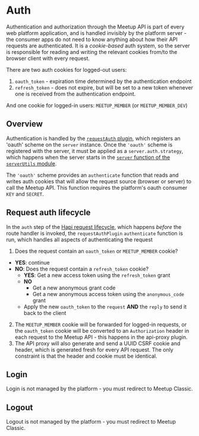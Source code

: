 # Auth

Authentication and authorization through the Meetup API is part of every web
platform application, and is handled invisibly by the platform server - the
consumer apps do not need to know anything about how their API requests are
authenticated. It is a _cookie-based_ auth system, so the server is responsible
for reading and writing the relevant cookies from/to the browser client with
every request.

There are two auth cookies for logged-out users:

1. `oauth_token` - expiration time determined by the authentication endpoint
2. `refresh_token` - does not expire, but will be set to a new token whenever
one is received from the authentication endpoint.

And one cookie for logged-in users: `MEETUP_MEMBER` (or `MEETUP_MEMBER_DEV`)

## Overview

Authentication is handled by the [`requestAuth` plugin](../plugins/requestAuthPlugin.js),
which registers an 'oauth' scheme on the `server` instance. Once the `'oauth'`
scheme is registered with the server, it must be applied as a `server.auth.strategy`,
which happens when the server starts in the
[`server` function of the `serverUtils` module](../util/serverUtils.js).

The `'oauth'` scheme provides an `authenticate` function that reads
and writes auth cookies that will allow the request source (browser or server)
to call the Meetup API. This function requires the platform's oauth consumer
`KEY` and `SECRET`.

## Request auth lifecycle

In the `auth` step of the [Hapi request lifecycle](http://hapijs.com/api#request-lifecycle),
which happens _before_ the route handler is invoked, the `requestAuthPlugin`
`authenticate` function is run, which handles all aspects of authenticating the request

1. Does the request contain an `oauth_token` or `MEETUP_MEMBER` cookie?
  - **YES**: continue
  - **NO**: Does the request contain a `refresh_token` cookie?
    - **YES**: Get a new access token using the `refresh_token` grant
    - **NO**
      - Get a new anonymous grant code
      - Get a new anonymous access token using the `anonymous_code` grant
    - Apply the new `oauth_token` to the `request` **AND** the `reply` to send
      it back to the client
2. The `MEETUP_MEMBER` cookie will be forwarded for logged-in requests, or the
`oauth_token` cookie will be converted to an `Authorization` header
in each request to the Meetup API - this happens in the api-proxy plugin.
3. The API proxy will also generate and send a UUID CSRF cookie and header,
which is generated fresh for every API request. The only constraint is that the
header and cookie must be identical.

## Login

Login is not managed by the platform - you must redirect to Meetup Classic.

## Logout

Logout is not managed by the platform - you must redirect to Meetup Classic.
